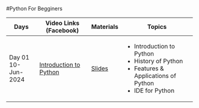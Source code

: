 #Python For Begginers



<table>
  <thead>
    <tr>
      <th>Days</th>
      <th>Video Links (Facebook)</th>
      <th>Materials</th>
      <th>Topics</th>
    </tr>
  </thead>
  <tbody>
   <tr>
  <td>Day 01<br>10-Jun-2024</td>
  <td><a href="https://example.com/introduction-to-python">Introduction to Python</a></td>
  <td><a href="https://example.com/slides">Slides</a></td>
  <td>
    <ul>
      <li>Introduction to Python</li>
      <li>History of Python</li>
      <li>Features & Applications of Python</li>
      <li>IDE for Python</li>
    </ul>
  </td>
</tr>

      
      
    
     
    
  </tbody>
</table>
